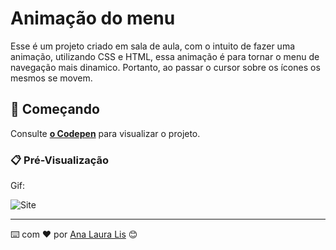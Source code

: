# Animação do menu
Esse é um projeto criado em sala de aula, com o intuito de fazer uma animação, utilizando CSS e HTML, essa animação é para tornar o menu de navegação mais dinamico. Portanto, ao passar o cursor sobre os ícones os mesmos se movem.

## 🚀 Começando


Consulte **[o Codepen](https://codepen.io/AnaZenith/pen/Exzjmdm?editors=1100)** para visualizar o projeto.

### 📋 Pré-Visualização

Gif:

![Site](Tab-Animation-1.gif)



---
⌨️ com ❤️ por [Ana Laura Lis](https://gist.github.com/oliveirazenith) 😊
